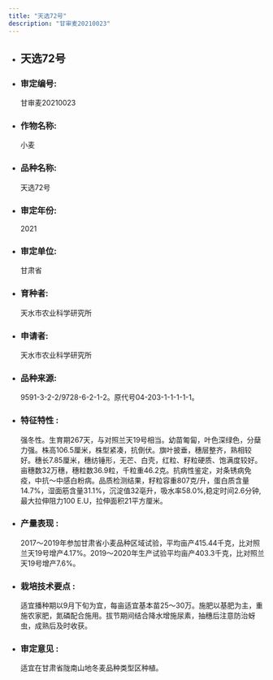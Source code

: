 ```yaml
---
title: "天选72号"
description: "甘审麦20210023"
---
```

* ## 天选72号
* ###  审定编号:  
   甘审麦20210023

*  ### 作物名称:  
   小麦

*   ###  品种名称: 
    天选72号

*   ### 审定年份: 
    2021

*   ### 审定单位:  
    甘肃省

*   ### 育种者:  
    天水市农业科学研究所

*   ### 申请者:  
    天水市农业科学研究所

*   ### 品种来源:  
    9591-3-2-2/9728-6-2-1-2。原代号04-203-1-1-1-1-1。

*   ### 特征特性 : 
    强冬性。生育期267天，与对照兰天19号相当。幼苗匍匐，叶色深绿色，分蘖力强。株高106.5厘米，株型紧凑，抗倒伏。旗叶披垂，穗层整齐，熟相较好。穗长7.85厘米，穗纺锤形，无芒、白壳，红粒、籽粒硬质、饱满度较好。亩穗数32万穗，穗粒数36.9粒，千粒重46.2克。抗病性鉴定，对条锈病免疫，中抗～中感白粉病。品质检测结果，籽粒容重807克/升，蛋白质含量14.7%，湿面筋含量31.1%，沉淀值32亳升，吸水率58.0%,稳定时间2.6分钟,最大拉伸阻力100 E.U，拉伸面积21平方厘米。

*   ### 产量表现 : 
    2017～2019年参加甘肃省小麦品种区域试验，平均亩产415.44千克，比对照兰天19号增产4.17%。2019～2020年生产试验平均亩产403.3千克，比对照兰天19号增产7.6%。

*   ### 栽培技术要点 : 
    适宜播种期以9月下旬为宜，每亩适宜基本苗25～30万。施肥以基肥为主，重施农家肥，氮磷配合施用。拔节期间结合降水增施尿素，抽穗后注意防治蚜虫，成熟后及时收获。

*   ### 审定意见 : 
    适宜在甘肃省陇南山地冬麦品种类型区种植。

